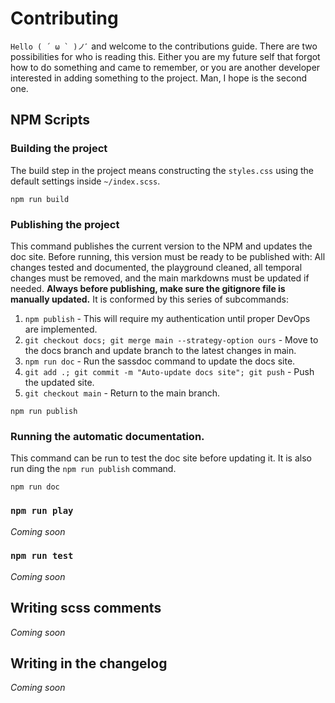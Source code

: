# Contributing

``Hello ( ´ ω ` )ノﾞ`` and welcome to the contributions guide. There are two possibilities for who is reading this. Either you are my future self that forgot how to do something and came to remember, or you are another developer interested in adding something to the project. Man, I hope is the second one.

## NPM Scripts

### Building the project
The build step in the project means constructing the  `styles.css` using the default settings inside `~/index.scss`.
```shell
npm run build
```

### Publishing the project
This command publishes the current version to the NPM and updates the doc site. Before running, this version must be ready to be published with: All changes tested and documented, the playground cleaned, all temporal changes must be removed, and the main markdowns must be updated if needed. **Always before publishing, make sure the gitignore file is manually updated.** It is conformed by this series of subcommands: 

1. `npm publish` - This will require my authentication until proper DevOps are implemented.
2. `git checkout docs; git merge main --strategy-option ours` - Move to the docs branch and update branch to the latest changes in main.
3. `npm run doc` - Run the sassdoc command to update the docs site.
4. `git add .; git commit -m "Auto-update docs site"; git push` - Push the updated site.
5. `git checkout main` - Return to the main branch.
```shell
npm run publish
```

### Running the automatic documentation.
This command can be run to test the doc site before updating it. It is also run ding the `npm run publish` command.
```shell
npm run doc
```

### `npm run play`
*Coming soon*

### `npm run test`
*Coming soon*

## Writing scss comments
*Coming soon*

## Writing in the changelog 
*Coming soon*